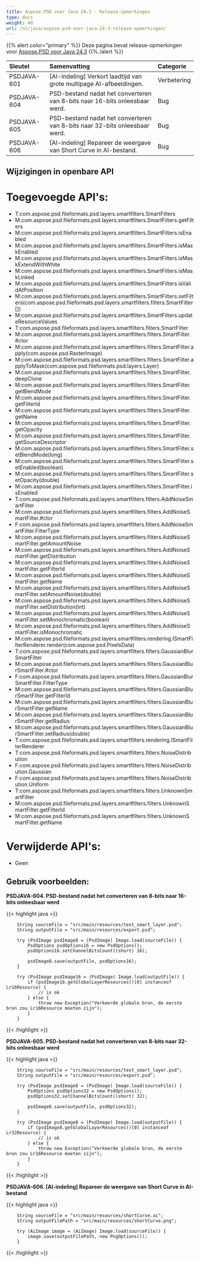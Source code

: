 ```yaml
---
title: Aspose.PSD voor Java 24.3 - Release-opmerkingen
type: docs
weight: 40
url: /nl/java/aspose-psd-voor-java-24-3-release-opmerkingen/
---
```


{{% alert color="primary" %}} Deze pagina bevat release-opmerkingen voor [Aspose.PSD voor Java 24.3](https://downloads.aspose.com/psd/java/new-releases/aspose.psd-for-java-24.3/) {{% /alert %}}

| **Sleutel**  | **Samenvatting**                                                           | **Categorie** |
|:------------|:---------------------------------------------------------------------------|:-------------|
| PSDJAVA-601 | [AI-indeling] Verkort laadtijd van grote multipage AI-afbeeldingen.        | Verbetering  |
| PSDJAVA-604 | PSD-bestand nadat het converteren van 8-bits naar 16-bits onleesbaar werd. | Bug          |
| PSDJAVA-605 | PSD-bestand nadat het converteren van 8-bits naar 32-bits onleesbaar werd. | Bug          |
| PSDJAVA-606 | [AI-indeling] Repareer de weergave van Short Curve in AI-bestand.          | Bug          |

## **Wijzigingen in openbare API**
# **Toegevoegde API's:**

- T:com.aspose.psd.fileformats.psd.layers.smartfilters.SmartFilters
- M:com.aspose.psd.fileformats.psd.layers.smartfilters.SmartFilters.getFilters
- M:com.aspose.psd.fileformats.psd.layers.smartfilters.SmartFilters.isEnabled
- M:com.aspose.psd.fileformats.psd.layers.smartfilters.SmartFilters.isMaskEnabled
- M:com.aspose.psd.fileformats.psd.layers.smartfilters.SmartFilters.isMaskExtendWithWhite
- M:com.aspose.psd.fileformats.psd.layers.smartfilters.SmartFilters.isMaskLinked
- M:com.aspose.psd.fileformats.psd.layers.smartfilters.SmartFilters.isValidAtPosition
- M:com.aspose.psd.fileformats.psd.layers.smartfilters.SmartFilters.setFilters(com.aspose.psd.fileformats.psd.layers.smartfilters.filters.SmartFilter[])
- M:com.aspose.psd.fileformats.psd.layers.smartfilters.SmartFilters.updateResourceValues
- T:com.aspose.psd.fileformats.psd.layers.smartfilters.filters.SmartFilter
- M:com.aspose.psd.fileformats.psd.layers.smartfilters.filters.SmartFilter.#ctor
- M:com.aspose.psd.fileformats.psd.layers.smartfilters.filters.SmartFilter.apply(com.aspose.psd.RasterImage)
- M:com.aspose.psd.fileformats.psd.layers.smartfilters.filters.SmartFilter.applyToMask(com.aspose.psd.fileformats.psd.layers.Layer)
- M:com.aspose.psd.fileformats.psd.layers.smartfilters.filters.SmartFilter.deepClone
- M:com.aspose.psd.fileformats.psd.layers.smartfilters.filters.SmartFilter.getBlendMode
- M:com.aspose.psd.fileformats.psd.layers.smartfilters.filters.SmartFilter.getFilterId
- M:com.aspose.psd.fileformats.psd.layers.smartfilters.filters.SmartFilter.getName
- M:com.aspose.psd.fileformats.psd.layers.smartfilters.filters.SmartFilter.getOpacity
- M:com.aspose.psd.fileformats.psd.layers.smartfilters.filters.SmartFilter.getSourceDescriptor
- M:com.aspose.psd.fileformats.psd.layers.smartfilters.filters.SmartFilter.setBlendMode(long)
- M:com.aspose.psd.fileformats.psd.layers.smartfilters.filters.SmartFilter.setEnabled(boolean)
- M:com.aspose.psd.fileformats.psd.layers.smartfilters.filters.SmartFilter.setOpacity(double)
- M:com.aspose.psd.fileformats.psd.layers.smartfilters.filters.SmartFilter.isEnabled
- T:com.aspose.psd.fileformats.psd.layers.smartfilters.filters.AddNoiseSmartFilter
- M:com.aspose.psd.fileformats.psd.layers.smartfilters.filters.AddNoiseSmartFilter.#ctor
- F:com.aspose.psd.fileformats.psd.layers.smartfilters.filters.AddNoiseSmartFilter.FilterType
- M:com.aspose.psd.fileformats.psd.layers.smartfilters.filters.AddNoiseSmartFilter.getAmountNoise
- M:com.aspose.psd.fileformats.psd.layers.smartfilters.filters.AddNoiseSmartFilter.getDistribution
- M:com.aspose.psd.fileformats.psd.layers.smartfilters.filters.AddNoiseSmartFilter.getFilterId
- M:com.aspose.psd.fileformats.psd.layers.smartfilters.filters.AddNoiseSmartFilter.getName
- M:com.aspose.psd.fileformats.psd.layers.smartfilters.filters.AddNoiseSmartFilter.setAmountNoise(double)
- M:com.aspose.psd.fileformats.psd.layers.smartfilters.filters.AddNoiseSmartFilter.setDistribution(int)
- M:com.aspose.psd.fileformats.psd.layers.smartfilters.filters.AddNoiseSmartFilter.setMonochromatic(boolean)
- M:com.aspose.psd.fileformats.psd.layers.smartfilters.filters.AddNoiseSmartFilter.isMonochromatic
- M:com.aspose.psd.fileformats.psd.layers.smartfilters.rendering.ISmartFilterRenderer.render(com.aspose.psd.PixelsData)
- T:com.aspose.psd.fileformats.psd.layers.smartfilters.filters.GaussianBlurSmartFilter
- M:com.aspose.psd.fileformats.psd.layers.smartfilters.filters.GaussianBlurSmartFilter.#ctor
- F:com.aspose.psd.fileformats.psd.layers.smartfilters.filters.GaussianBlurSmartFilter.FilterType
- M:com.aspose.psd.fileformats.psd.layers.smartfilters.filters.GaussianBlurSmartFilter.getFilterId
- M:com.aspose.psd.fileformats.psd.layers.smartfilters.filters.GaussianBlurSmartFilter.getName
- M:com.aspose.psd.fileformats.psd.layers.smartfilters.filters.GaussianBlurSmartFilter.getRadius
- M:com.aspose.psd.fileformats.psd.layers.smartfilters.filters.GaussianBlurSmartFilter.setRadius(double)
- T:com.aspose.psd.fileformats.psd.layers.smartfilters.rendering.ISmartFilterRenderer
- T:com.aspose.psd.fileformats.psd.layers.smartfilters.filters.NoiseDistribution
- F:com.aspose.psd.fileformats.psd.layers.smartfilters.filters.NoiseDistribution.Gaussian
- F:com.aspose.psd.fileformats.psd.layers.smartfilters.filters.NoiseDistribution.Uniform
- T:com.aspose.psd.fileformats.psd.layers.smartfilters.filters.UnknownSmartFilter
- M:com.aspose.psd.fileformats.psd.layers.smartfilters.filters.UnknownSmartFilter.getFilterId
- M:com.aspose.psd.fileformats.psd.layers.smartfilters.filters.UnknownSmartFilter.getName

# **Verwijderde API's:**

- Geen

## **Gebruik voorbeelden:**

**PSDJAVA-604. PSD-bestand nadat het converteren van 8-bits naar 16-bits onleesbaar werd**

{{< highlight java >}}

        String sourceFile = "src/main/resources/test_smart_layer.psd";
        String outputFile = "src/main/resources/export.psd";

        try (PsdImage psdImage8 = (PsdImage) Image.load(sourceFile)) {
            PsdOptions psdOptions16 = new PsdOptions();
            psdOptions16.setChannelBitsCount((short) 16);

            psdImage8.save(outputFile, psdOptions16);
        }

        try (PsdImage psdImage16 = (PsdImage) Image.load(outputFile)) {
            if (psdImage16.getGlobalLayerResources()[0] instanceof Lr16Resource) {
                // is ok
            } else {
                throw new Exception("Verkeerde globale bron, de eerste bron zou Lr16Resource moeten zijn");
            }
        }

{{< /highlight >}}

**PSDJAVA-605. PSD-bestand nadat het converteren van 8-bits naar 32-bits onleesbaar werd**

{{< highlight java >}}

        String sourceFile = "src/main/resources/test_smart_layer.psd";
        String outputFile = "src/main/resources/export.psd";

        try (PsdImage psdImage8 = (PsdImage) Image.load(sourceFile)) {
            PsdOptions psdOptions32 = new PsdOptions();
            psdOptions32.setChannelBitsCount((short) 32);

            psdImage8.save(outputFile, psdOptions32);
        }

        try (PsdImage psdImage8 = (PsdImage) Image.load(outputFile)) {
            if (psdImage8.getGlobalLayerResources()[0] instanceof Lr32Resource) {
                // is ok
            } else {
                throw new Exception("Verkeerde globale bron, de eerste bron zou Lr16Resource moeten zijn");
            }
        }

{{< /highlight >}}

**PSDJAVA-606. [AI-indeling] Repareer de weergave van Short Curve in AI-bestand**

{{< highlight java >}}

        String sourceFile = "src/main/resources/shortCurve.ai";
        String outputFilePath = "src/main/resources/shortCurve.png";

        try (AiImage image = (AiImage) Image.load(sourceFile)) {
            image.save(outputFilePath, new PngOptions());
        }

{{< /highlight >}}

